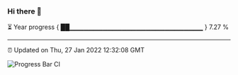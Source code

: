 ### Hi there 👋

⏳ Year progress { ██▁▁▁▁▁▁▁▁▁▁▁▁▁▁▁▁▁▁▁▁▁▁▁▁▁▁▁▁ } 7.27 %

---

⏰ Updated on Thu, 27 Jan 2022 12:32:08 GMT

![Progress Bar CI](https://github.com/ZhaoGui/ZhaoGui/workflows/Progress%20Bar%20CI/badge.svg)
